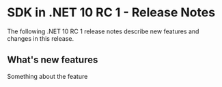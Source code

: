 # SDK in .NET 10 RC 1 - Release Notes

The following .NET 10 RC 1 release notes describe new features and changes in
this release.

## What's new features

Something about the feature
